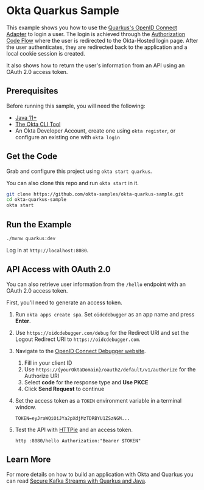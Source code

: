 # Okta Quarkus Sample

This example shows you how to use the [Quarkus's OpenID Connect Adapter][] to login a user.  The login is achieved through the [Authorization Code Flow][] where the user is redirected to the Okta-Hosted login page.  After the user authenticates, they are redirected back to the application and a local cookie session is created.

It also shows how to return the user's information from an API using an OAuth 2.0 access token.

## Prerequisites

Before running this sample, you will need the following:

* [Java 11+](https://sdkman.io/jdks)
* [The Okta CLI Tool](https://github.com/okta/okta-cli/#installation)
* An Okta Developer Account, create one using `okta register`, or configure an existing one with `okta login`

## Get the Code

Grab and configure this project using `okta start quarkus`.

You can also clone this repo and run `okta start` in it.

```bash
git clone https://github.com/okta-samples/okta-quarkus-sample.git
cd okta-quarkus-sample
okta start
```

## Run the Example

```bash
./mvnw quarkus:dev
```

Log in at `http://localhost:8080`.

## API Access with OAuth 2.0

You can also retrieve user information from the `/hello` endpoint with an OAuth 2.0 access token.

First, you'll need to generate an access token.

1. Run `okta apps create spa`. Set `oidcdebugger` as an app name and press **Enter**.

2. Use `https://oidcdebugger.com/debug` for the Redirect URI and set the Logout Redirect URI to `https://oidcdebugger.com`.

3. Navigate to the [OpenID Connect Debugger website](https://oidcdebugger.com/).

    1. Fill in your client ID
    2. Use `https://{yourOktaDomain}/oauth2/default/v1/authorize` for the Authorize URI
    3. Select **code** for the response type and **Use PKCE**
    4. Click **Send Request** to continue

4. Set the access token as a `TOKEN` environment variable in a terminal window.

       TOKEN=eyJraWQiOiJYa2pXdjMzTDRBYU1ZSzNGM...

5. Test the API with [HTTPie](https://httpie.io/cli) and an access token.

       http :8080/hello Authorization:"Bearer $TOKEN"

## Learn More

For more details on how to build an application with Okta and Quarkus you can read [Secure Kafka Streams with Quarkus and Java](https://developer.okta.com/blog/2020/04/08/kafka-streams).

[Quarkus's OpenID Connect Adapter]: https://quarkus.io/guides/security-openid-connect
[OIDC Web Application Setup Instructions]: https://developer.okta.com/docs/guides/implement-grant-type/authcode/main/#set-up-your-app
[Authorization Code Flow]: https://developer.okta.com/docs/guides/implement-grant-type/authcode/main/
